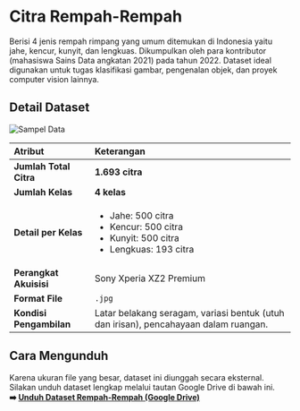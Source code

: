 # Citra Rempah-Rempah

Berisi 4 jenis rempah rimpang yang umum ditemukan di Indonesia yaitu jahe, kencur, kunyit, dan lengkuas. Dikumpulkan oleh para kontributor (mahasiswa Sains Data angkatan 2021) pada tahun 2022. Dataset ideal digunakan untuk tugas klasifikasi gambar, pengenalan objek, dan proyek computer vision lainnya.

## Detail Dataset

![Sampel Data](https://i.imgur.com/9MQHgvD.png)

| Atribut                  | Keterangan                                                                                                        |
| :----------------------- | :---------------------------------------------------------------------------------------------------------------- |
| **Jumlah Total Citra** | **1.693 citra**                                                                                                   |
| **Jumlah Kelas** | **4 kelas**                                                                                                               |
| **Detail per Kelas** | <ul><li>Jahe: 500 citra</li><li>Kencur: 500 citra</li><li>Kunyit: 500 citra</li><li>Lengkuas: 193 citra</li></ul> |
| **Perangkat Akuisisi** | Sony Xperia XZ2 Premium                                                                                             |
| **Format File** | `.jpg`                                                                                                                   |
| **Kondisi Pengambilan** | Latar belakang seragam, variasi bentuk (utuh dan irisan), pencahayaan dalam ruangan.                               |

## Cara Mengunduh

Karena ukuran file yang besar, dataset ini diunggah secara eksternal. Silakan unduh dataset lengkap melalui tautan Google Drive di bawah ini. <br>
**➡️ [Unduh Dataset Rempah-Rempah (Google Drive)](https://drive.google.com/drive/folders/10MuD5HEBCtpzA-X5Xy8zlxE2QWdSiP_n?usp=sharing)**
